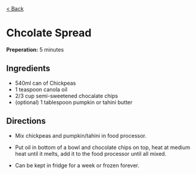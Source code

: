[< Back](../README.md)

# Chcolate Spread

**Preperation:** 5 minutes

## Ingredients

* 540ml can of Chickpeas
* 1 teaspoon canola oil
* 2/3 cup semi-sweetened chocalate chips
* (optional) 1 tablespoon pumpkin or tahini butter

## Directions

* Mix chickpeas and pumpkin/tahini in food processor.

* Put oil in bottom of a bowl and chocolate chips on top, heat at medium heat until it melts, add it to the food processor until all mixed.

* Can be kept in fridge for a week or frozen forever.
